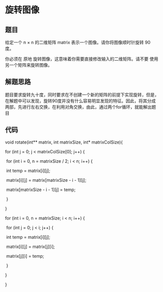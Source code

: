 # 旋转图像

## 题目

给定一个 n × n 的二维矩阵 matrix 表示一个图像。请你将图像顺时针旋转 90 度。

你必须在 原地 旋转图像，这意味着你需要直接修改输入的二维矩阵。请不要 使用另一个矩阵来旋转图像。

## 解题思路

题目要求旋转九十度，同时要求在不创建一个新的矩阵的前提下实现旋转，但是，在解题中可以发现，旋转90度并没有什么容易明显发现的特征。因此，将其分成两部，先进行左右交换，在利用对角交换，由此，通过两个for循环，就能解出题目

## 代码

void rotate(int** matrix, int matrixSize, int* matrixColSize){

  for (int j = 0; j < matrixColSize[0]; j++) {

​    for (int i = 0, n = matrixSize / 2; i < n; i++) {

​      int temp = matrix[i][j];

​      matrix[i][j] = matrix[matrixSize - i - 1][j];

​      matrix[matrixSize - i - 1][j] = temp;

​    }

  }

  for (int i = 0, n = matrixSize; i < n; i++) {

​    for (int j = 0; j < i; j++) {

​      int temp = matrix[i][j];

​      matrix[i][j] = matrix[j][i];

​      matrix[j][i] = temp;

​    }

  }

}